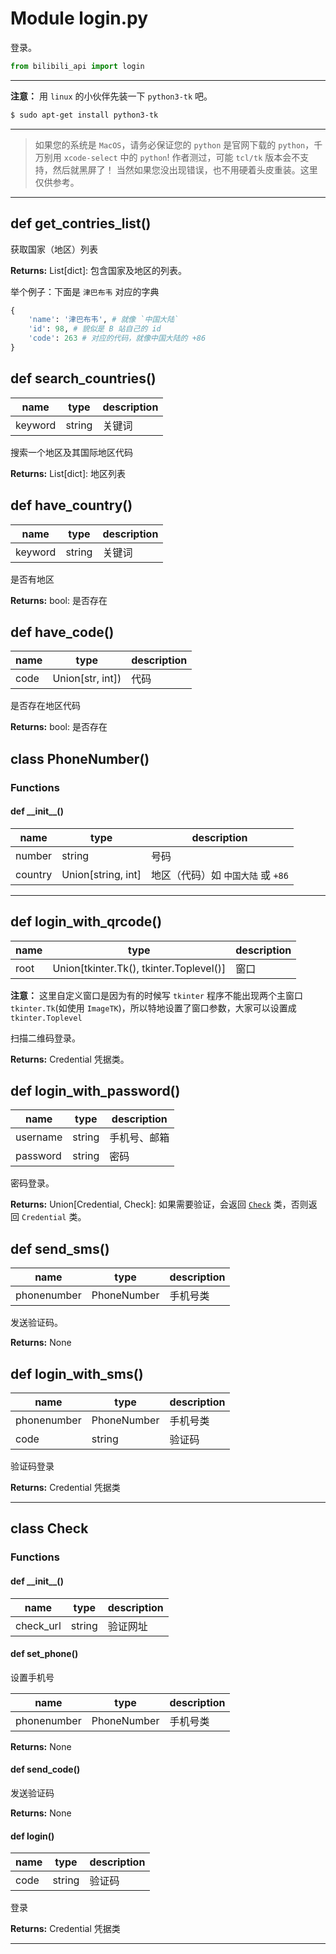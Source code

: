 # Module login.py

登录。

``` python
from bilibili_api import login
```

---
**注意：**
用 `linux` 的小伙伴先装一下 `python3-tk` 吧。

``` bash
$ sudo apt-get install python3-tk
```

---
>如果您的系统是 `MacOS`，请务必保证您的 `python` 是官网下载的 `python`，千万别用 `xcode-select` 中的 `python`! 作者测过，可能 `tcl/tk` 版本会不支持，然后就黑屏了！
>当然如果您没出现错误，也不用硬着头皮重装。这里仅供参考。
---

## def get_contries_list()

获取国家（地区）列表

**Returns:** List[dict]: 包含国家及地区的列表。

举个例子：下面是 `津巴布韦` 对应的字典

``` python
{
    'name': '津巴布韦', # 就像 `中国大陆`
    'id': 98, # 貌似是 B 站自己的 id
    'code': 263 # 对应的代码，就像中国大陆的 +86
}
```

## def search_countries()

| name | type | description |
| - | - | - |
| keyword | string | 关键词 |

搜索一个地区及其国际地区代码

**Returns:** List[dict]: 地区列表

## def have_country()

| name | type | description |
| - | - | - |
| keyword | string | 关键词 |

是否有地区

**Returns:** bool: 是否存在

## def have_code()

| name | type | description |
| - | - | - |
| code | Union[str, int]) | 代码 |

是否存在地区代码

**Returns:** bool: 是否存在

## class PhoneNumber()

### Functions

#### def \_\_init\_\_()

| name | type | description |
| - | - | - |
| number | string | 号码 |
| country | Union[string, int] | 地区（代码）如 `中国大陆` 或 `+86` |

---

## def login_with_qrcode()

| name | type | description |
| - | - | - |
| root | Union[tkinter.Tk(), tkinter.Toplevel()] | 窗口 |

**注意：** 这里自定义窗口是因为有的时候写 `tkinter` 程序不能出现两个主窗口 `tkinter.Tk`(如使用 `ImageTK`)，所以特地设置了窗口参数，大家可以设置成 `tkinter.Toplevel`

扫描二维码登录。

**Returns:** Credential 凭据类。

## def login_with_password()

| name | type | description |
| - | - | - |
| username | string | 手机号、邮箱 |
| password | string | 密码 |

密码登录。

**Returns:** Union[Credential, Check]: 如果需要验证，会返回 [`Check`](#check) 类，否则返回 `Credential` 类。

## def send_sms()

| name | type | description |
| - | - | - |
| phonenumber | PhoneNumber | 手机号类 |

发送验证码。

**Returns:** None

## def login_with_sms()

| name | type | description |
| - | - | - |
| phonenumber | PhoneNumber | 手机号类 |
| code | string | 验证码 |

验证码登录

**Returns:** Credential 凭据类

---

## <span id="check"> class Check </span>

### Functions

#### def \_\_init\_\_()

| name | type | description |
| - | - | - |
| check_url | string | 验证网址 |

#### def set_phone()

设置手机号

| name | type | description |
| - | - | - |
| phonenumber | PhoneNumber | 手机号类 |

**Returns:** None

#### def send_code()

发送验证码

**Returns:** None

#### def login()

| name | type | description |
| - | - | - |
| code | string | 验证码 |

登录

**Returns:** Credential 凭据类

---